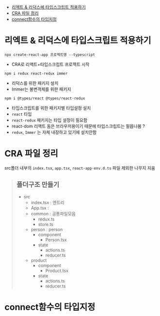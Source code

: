 - [리엑트 & 리덕스에 타입스크립트 적용하기](#리엑트--리덕스에-타입스크립트-적용하기)
- [CRA 파일 정리](#cra-파일-정리)
- [connect함수의 타입지정](#connect함수의-타입지정)

# 리엑트 & 리덕스에 타입스크립트 적용하기

`npx create-react-app 프로젝트명 --typescript`

- CRA로 리액트+타입스크립트 프로젝트 시작

`npm i redux react-redux immer`

- 리덕스를 위한 패키지 설치
- Immer는 불변객체를 위한 패키지

`npm i @types/react @types/react-redux`

- 타입스크립트를 위한 패키지별 타입설정 설치
- `react` 타입
- `react-redux` 패키지는 타입 설정이 필요함
- react-dom 리액트 돔은 브라우저용이기 때문에 타입스크립트는 필욥나봄 ?
- `redux`, `Immer` 는 자체 내장하고 있기에 설치안함

# CRA 파일 정리

src폴더 내부의 `index.tsx`, `app.tsx`, `react-app-env.d.ts` 파일 제외한 나무지 지움

> ## 폴더구조 만들기
>
> - src
>   - index.tsx : 엔트리
>   - App.tsx :
>   - common : 공통파일모음
>     - redux.ts
>     - store.ts
>   - person : person
>     - component
>       - Person.tsx
>     - state
>       - actions.ts
>       - reducer.ts
>   - product
>     - component
>       - Product.tsx
>     - state
>       - actions.ts
>       - reducer.ts

# connect함수의 타입지정
